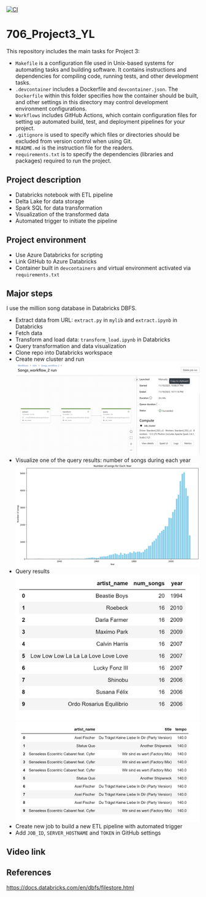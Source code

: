 [![CI](https://github.com/nogibjj/706_Week01_YL/actions/workflows/cicd.yml/badge.svg)](https://github.com/nogibjj/706_Week01_YL/actions/workflows/cicd.yml)

# 706_Project3_YL

This repository includes the main tasks for Project 3:

* `Makefile` is a configuration file used in Unix-based systems for automating tasks and building software. It contains instructions and dependencies for compiling code, running tests, and other development tasks.
* `.devcontainer` includes a Dockerfile and `devcontainer.json`. The `Dockerfile` within this folder specifies how the container should be built, and other settings in this directory may control development environment configurations.
* `Workflows` includes GitHub Actions, which contain configuration files for setting up automated build, test, and deployment pipelines for your project.
* `.gitignore` is used to specify which files or directories should be excluded from version control when using Git.
* `README.md` is the instruction file for the readers.
* `requirements.txt` is to specify the dependencies (libraries and packages) required to run the project.

## Project description
* Databricks notebook with ETL pipeline
* Delta Lake for data storage
* Spark SQL for data transformation
* Visualization of the transformed data
* Automated trigger to initiate the pipeline

## Project environment

* Use Azure Databricks for scripting
* Link GitHub to Azure Databricks
* Container built in `devcontainers` and virtual environment activated via `requirements.txt`

## Major steps
I use the million song database in Databricks DBFS.
* Extract data from URL: `extract.py` in `mylib` and `extract.ipynb` in Databricks
* Fetch data
* Transform and load data: `transform_load.ipynb` in Databricks
* Query transformation and data visualization
* Clone repo into Databricks workspace
* Create new cluster and run
![Alt text](figures/songs_workflow.png)
* Visualize one of the query results: number of songs during each year
![Alt text](figures/vis.png)
* Query results
![Alt text](figures/top_artists.png)
![Alt text](figures/topDJs.png)
* Create new job to build a new ETL pipeline with automated trigger
* Add `JOB_ID`, `SERVER_HOSTNAME` and `TOKEN` in GitHub settings

## Video link


## References

https://docs.databricks.com/en/dbfs/filestore.html
